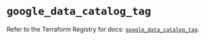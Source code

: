 # `google_data_catalog_tag`

Refer to the Terraform Registry for docs: [`google_data_catalog_tag`](https://registry.terraform.io/providers/hashicorp/google/6.18.1/docs/resources/data_catalog_tag).
